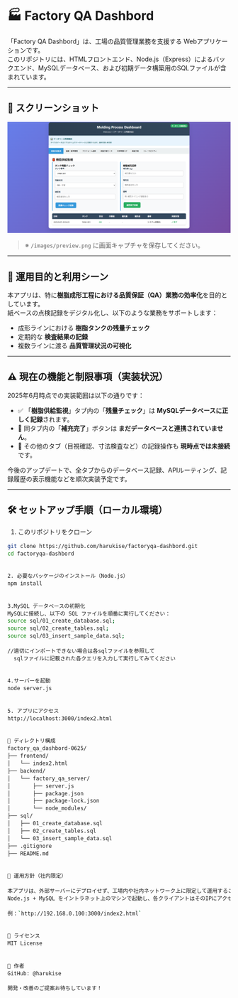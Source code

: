 # 🏭 Factory QA Dashbord

「Factory QA Dashbord」は、工場の品質管理業務を支援する Webアプリケーションです。  
このリポジトリには、HTMLフロントエンド、Node.js（Express）によるバックエンド、MySQLデータベース、および初期データ構築用のSQLファイルが含まれています。

---

## 📸 スクリーンショット


![フロントエンドUI](./frontend_UI.png)

> ※ `/images/preview.png` に画面キャプチャを保存してください。

---

## 🎯 運用目的と利用シーン

本アプリは、特に**樹脂成形工程における品質保証（QA）業務の効率化**を目的としています。  
紙ベースの点検記録をデジタル化し、以下のような業務をサポートします：

- 成形ラインにおける **樹脂タンクの残量チェック**
- 定期的な **検査結果の記録**
- 複数ラインに渡る **品質管理状況の可視化**

---

## ⚠️ 現在の機能と制限事項（実装状況）

2025年6月時点での実装範囲は以下の通りです：

- ✅ 「**樹脂供給監視**」タブ内の「**残量チェック**」は **MySQLデータベースに正しく記録**されます。
- 🚫 同タブ内の「**補充完了**」ボタンは **まだデータベースと連携されていません**。
- 🚫 その他のタブ（目視確認、寸法検査など）の記録操作も **現時点では未接続**です。

今後のアップデートで、全タブからのデータベース記録、APIルーティング、記録履歴の表示機能などを順次実装予定です。

---

## 🛠 セットアップ手順（ローカル環境）

1. このリポジトリをクローン

```bash
git clone https://github.com/harukise/factoryqa-dashbord.git
cd factoryqa-dashbord


2. 必要なパッケージのインストール（Node.js）
npm install


3.MySQL データベースの初期化
MySQLに接続し、以下の SQL ファイルを順番に実行してください：
source sql/01_create_database.sql;
source sql/02_create_tables.sql;
source sql/03_insert_sample_data.sql;

//適切にインポートできない場合は各sqlファイルを参照して
  sqlファイルに記載された各クエリを入力して実行してみてください


4.サーバーを起動
node server.js


5. アプリにアクセス
http://localhost:3000/index2.html


📁 ディレクトリ構成
factory_qa_dashbord-0625/
├── frontend/
│   └── index2.html
├── backend/
│   └── factory_qa_server/
│       ├── server.js
│       ├── package.json
│       ├── package-lock.json
│       └── node_modules/
├── sql/
│   ├── 01_create_database.sql
│   ├── 02_create_tables.sql
│   └── 03_insert_sample_data.sql  
├── .gitignore
├── README.md


🏢 運用方針（社内限定）

本アプリは、外部サーバーにデプロイせず、工場内や社内ネットワーク上に限定して運用することを想定しています。  
Node.js + MySQL をイントラネット上のマシンで起動し、各クライアントはそのIPにアクセスすることでアプリを利用できます。

例：`http://192.168.0.100:3000/index2.html`


📄 ライセンス
MIT License


🙋 作者
GitHub: @harukise

開発・改善のご提案お待ちしています！







